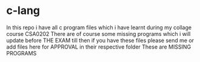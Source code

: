 # c-lang
In this repo i have all c program files which i have learnt during my collage course CSA0202
There are of course some missing programs which i will update before THE EXAM
till then if you have these files please send me or add files here for APPROVAL
in their respective folder
These are MISSING PROGRAMS
